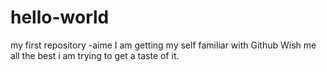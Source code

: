 # hello-world
my first repository -aime
I am getting my self familiar with Github
Wish me all the best
i am trying to get a taste of it.
